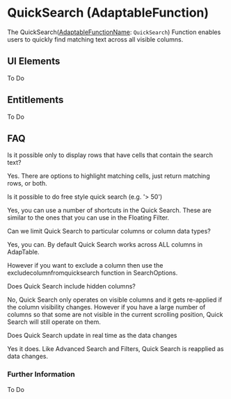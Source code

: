 # QuickSearch (AdaptableFunction)

The QuickSearch([AdaptableFunctionName](https://api.adaptabletools.com/modules/_src_predefinedconfig_common_types_.html#adaptablefunctionname): `QuickSearch`) Function  enables users to quickly find matching text across all visible columns.


## UI Elements
To Do

## Entitlements
To Do

## FAQ

Is it possible only to display rows that have cells that contain the search text?

Yes. There are options to highlight matching cells, just return matching rows, or both.

Is it possible to do free style quick search (e.g. '> 50')

Yes, you can use a number of shortcuts in the Quick Search. These are similar to the ones that you can use in the Floating Filter.

Can we limit Quick Search to particular columns or column data types?

Yes, you can. By default Quick Search works across ALL columns in AdapTable.

However if you want to exclude a column then use the excludecolumnfromquicksearch function in SearchOptions.

Does Quick Search include hidden columns?

No, Quick Search only operates on visible columns and it gets re-applied if the column visibility changes. However if you have a large number of columns so that some are not visible in the current scrolling position, Quick Search will still operate on them.

Does Quick Search update in real time as the data changes

Yes it does. Like Advanced Search and Filters, Quick Search is reapplied as data changes.

### Further Information

To Do

